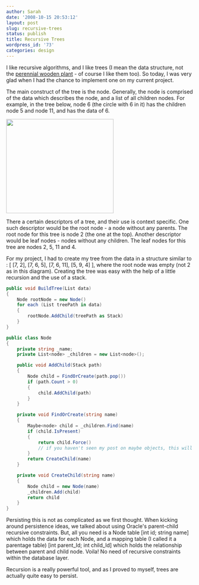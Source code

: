 ```yaml
---
author: Sarah
date: '2008-10-15 20:53:12'
layout: post
slug: recursive-trees
status: publish
title: Recursive Trees
wordpress_id: '73'
categories: design
---
```


I like recursive algorithms, and I like trees (I mean the data structure, not the <span style="text-decoration: underline;">perennial</span><a title="Trees" href="http://en.wikipedia.org/wiki/Tree" target="_blank"> wooden plant</a> - of course I like them too). So today, I was very glad when I had the chance to implement one on my current project. 

The main construct of the tree is the node. Generally, the node is comprised of the data which describes the node, and a list of all children nodes. For example, in the tree below, node 6 (the circle with 6 in it) has the children node 5 and node 11, and has the data of 6.

<img class="aligncenter" title="Example of a Tree" src="http://upload.wikimedia.org/wikipedia/commons/f/f7/Binary_tree.svg" alt="" width="289" height="253" />

There a certain descriptors of a tree, and their use is context specific. One such descriptor would be the root node - a node without any parents. The root node for this tree is node 2 (the one at the top). Another descriptor would be leaf nodes - nodes without any children. The leaf nodes for this tree are nodes 2, 5, 11 and 4. 

For my project, I had to create my tree from the data in a structure similar to : [ [7, 2], [7, 6, 5], [7, 6, 11], [5, 9, 4] ], where the root node was empty (not 2 as in this diagram). Creating the tree was easy with the help of a little recursion and the use of a stack.

``` csharp
public void BuildTree(List data)
{
	Node rootNode = new Node()
	for each (List treePath in data)
	{
		rootNode.AddChild(treePath as Stack)
	}
}

public class Node
{
	private string _name;
	private List<node> _children = new List<node>();

	public void AddChild(Stack path)
	{
		Node child = FindOrCreate(path.pop())
		if (path.Count > 0)
		{
			child.AddChild(path)
		}
	}

	private void FindOrCreate(string name)
	{
		Maybe<node> child = _children.Find(name)
		if (child.IsPresent)
		{
			return child.Force()
			// if you haven't seen my post on maybe objects, this will return the child node
		}
		return CreateChild(name)
	}

	private void CreateChild(string name)
	{
		Node child = new Node(name)
		_children.Add(child)
		return child
	}
}
```

Persisting this is not as complicated as we first thought. When kicking around persistence ideas, we talked about using Oracle's parent-child recursive constraints. But, all you need is a Node table [int id; string name] which holds the data for each Node, and a mapping table (I called it a parentage table) [int parent_Id; int child_Id] which holds the relationship between parent and child node. Voila! No need of recursive constraints within the database layer.

Recursion is a really powerful tool, and as I proved to myself, trees are actually quite easy to persist.